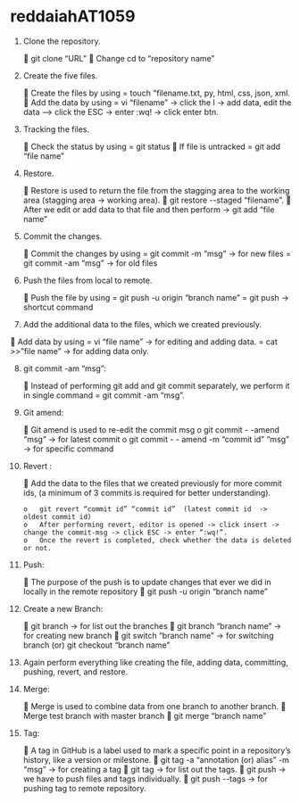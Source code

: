 # reddaiahAT1059

1.	Clone the repository.

    	git clone “URL”
    	Change cd to “repository name”

2.	Create the five files.

    	Create the files by using  =  touch “filename.txt, py, html, css, json, xml.
    	Add the data by using  =  vi “filename” -> click the I -> add data, edit the data --> click the ESC  -> enter :wq! -> click enter btn.

3.	Tracking the files.

    	Check the status  by using  =  git status
    	If file is untracked  =  git add “file name”

4.	Restore.

    	Restore is used to return the file from the stagging area to the working area (stagging area -> working area).
    	git restore  --staged “filename”.
    	After we edit or add data to that file and then perform -> git add “file name”

5.	Commit the changes.

    	Commit the changes by using  =  git commit -m “msg”  -> for new files
                                     =   git commit -am “msg”  -> for old files

6.	Push the files from local to remote.

    	Push the file by using  =  git push -u origin “branch name”
                                =  git push  -> shortcut command


7.	Add the additional data to the files, which we created previously.

	Add data by using   =   vi “file name”  -> for editing and adding data.
                        =   cat >>”file name”  -> for adding data only.


8.	git commit -am “msg”:

    	Instead of performing git add and git commit separately, we perform it in single command   =   git commit -am “msg”.

9.	Git amend:

    	Git amend is used to re-edit the commit msg
        o	git commit - -amend “msg” -> for latest commit
        o	git commit - - amend -m “commit id” “msg”   -> for specific command

10.	Revert :


    	Add the data to the files that we created previously for more commit ids, (a minimum of 3 commits is required for better understanding).

        o	git revert “commit id” “commit id”  (latest commit id  -> oldest commit id)
        o	After performing revert, editor is opened -> click insert -> change the commit-msg -> click ESC -> enter “:wq!”.
        o	Once the revert is completed, check whether the data is deleted or not.


11.	Push:

    	The purpose of the push is to update changes that ever we did in locally in the remote repository
    	git push -u origin “branch name”


12.	Create a new Branch:

    	git branch     -> for list out the branches
    	git branch “branch name”  -> for creating new branch
    	git switch “branch name”  -> for switching branch
                (or)
		git checkout “branch name”


13.	Again perform everything like creating the file, adding data, committing, pushing, revert, and restore.

14.	Merge:

    	Merge is used to combine data from one branch to another branch.
    	Merge test branch with master branch
    	git merge “branch name”

15.	Tag:

    	A tag in GitHub is a label used to mark a specific point in a repository’s history, like a version or milestone.
    	git tag -a “annotation (or) alias” -m “msg”  -> for creating a tag
    	git tag  -> for list out the tags.
    	git push   -> we have to push files and tags individually.
    	git push  --tags  -> for pushing tag to remote repository.




